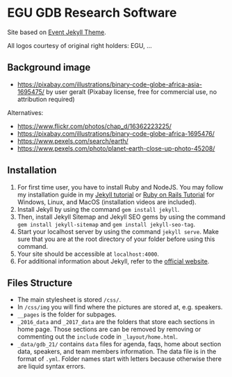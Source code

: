 # EGU GDB Research Software

Site based on [Event Jekyll Theme](https://event-jekyll-theme.github.io).

All logos courtesy of original right holders: EGU, ...
## Background image

- https://pixabay.com/illustrations/binary-code-globe-africa-asia-1695475/ by user geralt (Pixabay license, free for commercial use, no attribution required)

Alternatives:

- https://www.flickr.com/photos/chap_d/16362223225/
- https://pixabay.com/illustrations/binary-code-globe-africa-1695476/
- https://www.pexels.com/search/earth/
- https://www.pexels.com/photo/planet-earth-close-up-photo-45208/

## Installation

1. For first time user, you have to install Ruby and NodeJS. You may follow my installation guide in my [Jekyll tutorial](http://melvinchng.github.io/jekyll/installation.html#ruby-and-nodejs-installation) or [Ruby on Rails Tutorial](http://melvinchng.github.io/jekyll/RubyOnRailsInstallation.html) for Windows, Linux, and MacOS (installation videos are included).
2. Install Jekyll by using the command `gem install jekyll`.
3. Then, install Jekyll Sitemap and Jekyll SEO gems by using the command `gem install jekyll-sitemap` and `gem install jekyll-seo-tag`.
4. Start your localhost server by using the command `jekyll serve`. Make sure that you are at the root directory of your folder before using this command.
5. Your site should be accessible at `localhost:4000`.
6. For additional information about Jekyll, refer to the [official website](http://jekyllrb.com/).

## Files Structure

- The main stylesheet is stored `/css/`.
- In `/css/img` you will find where the pictures are stored at, e.g. speakers.
- `__pages` is the folder for subpages.
- `_2016_data` and `_2017_data` are the folders that store each sections in home page. Those sections are can be removed by removing or commenting out the `include` code in  `_layout/home.html`.
- `_data/gdb_21/` contains `data` files for agenda, faqs, home about section data, speakers, and team members information. The data file is in the format of `.yml`. Folder names start with letters because otherwise there are liquid syntax errors.
